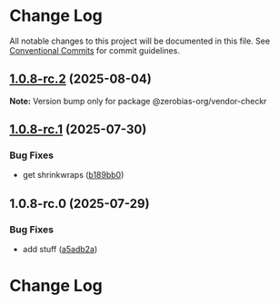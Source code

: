 # Change Log

All notable changes to this project will be documented in this file.
See [Conventional Commits](https://conventionalcommits.org) for commit guidelines.

## [1.0.8-rc.2](https://github.com/zerobias-org/vendor/compare/@zerobias-org/vendor-checkr@1.0.8-rc.1...@zerobias-org/vendor-checkr@1.0.8-rc.2) (2025-08-04)

**Note:** Version bump only for package @zerobias-org/vendor-checkr





## [1.0.8-rc.1](https://github.com/zerobias-org/vendor/compare/@zerobias-org/vendor-checkr@1.0.8-rc.0...@zerobias-org/vendor-checkr@1.0.8-rc.1) (2025-07-30)


### Bug Fixes

* get shrinkwraps ([b189bb0](https://github.com/zerobias-org/vendor/commit/b189bb0cf53ad66427530ccc0eab7824527942d3))





## 1.0.8-rc.0 (2025-07-29)


### Bug Fixes

* add stuff ([a5adb2a](https://github.com/zerobias-org/vendor/commit/a5adb2aecd0670c42e9077affecb6a047bf30fc6))





# Change Log
